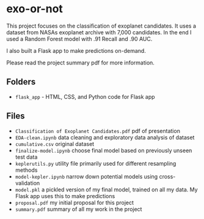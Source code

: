 # exo-or-not

This project focuses on the classification of exoplanet candidates. It uses a dataset from NASAs exoplanet archive with 7,000 candidates. In the end I used a Random Forest model with .91 Recall and .90 AUC. 

I also built a Flask app to make predictions on-demand.

Please read the project summary pdf for more information.

## Folders

* `flask_app` - HTML, CSS, and Python code for Flask app

## Files

* `Classification of Exoplanet Candidates.pdf` pdf of presentation
* `EDA-clean.ipynb` data cleaning and exploratory data analysis of dataset
* `cumulative.csv` original dataset
* `finalize-model.ipynb` choose final model based on previously unseen test data
* `keplerutils.py` utility file primarily used for different resampling methods
* `model-kepler.ipynb` narrow down potential models using cross-validation
* `model.pkl` a pickled version of my final model, trained on all my data. My Flask app uses this to make predictions
* `proposal.pdf` my initial proposal for this project
* `summary.pdf` summary of all my work in the project
